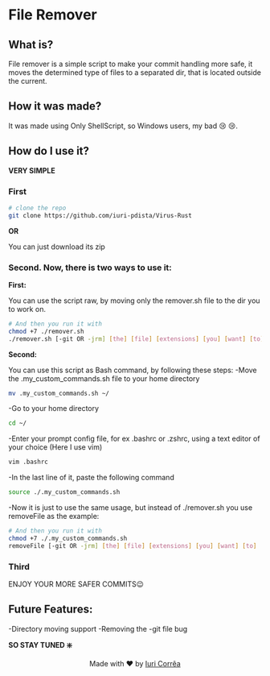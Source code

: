 # File Remover

## What is?

File remover is a simple script to make your commit handling more safe, it moves the determined type of files to a separated dir, that is located outside the current. 

## How it was made?

It was made using Only ShellScript, so Windows users, my bad :cry: :cry:.

## How do I use it?

<b> VERY SIMPLE </b>

### First

```bash
# clone the repo
git clone https://github.com/iuri-pdista/Virus-Rust
```
<b> OR </b>

You can just download its zip

### Second. Now, there is two ways to use it:

<b>First:</b>

You can use the script raw, by moving only the remover.sh file to the dir you to work on.
    
```bash
# And then you run it with
chmod +7 ./remover.sh
./remover.sh [-git OR -jrm] [the] [file] [extensions] [you] [want] [to] [remove] 
```

<b>Second:</b>

You can use this script as Bash command, by following these steps:
-Move the .my_custom_commands.sh file to your home directory
```bash
mv .my_custom_commands.sh ~/
```
-Go to your home directory
```bash
cd ~/
```
-Enter your prompt config file, for ex .bashrc or .zshrc, using a text editor of your choice (Here I use vim)
```bash
vim .bashrc
```
-In the last line of it, paste the following command
```bash
source ./.my_custom_commands.sh
```
-Now it is just to use the same usage, but instead of ./remover.sh you use removeFile as the example:
```bash
# And then you run it with
chmod +7 ./.my_custom_commands.sh
removeFile [-git OR -jrm] [the] [file] [extensions] [you] [want] [to] [remove] 
```

### Third

ENJOY YOUR MORE SAFER COMMITS:wink:

## Future Features:

-Directory moving support
-Removing the -git file bug

<b> SO STAY TUNED :sparkle:</b>

<p align="center"> Made with ♥ by <a href="https://github.com/iuri-pdista"> Iuri Corrêa </a></p>

